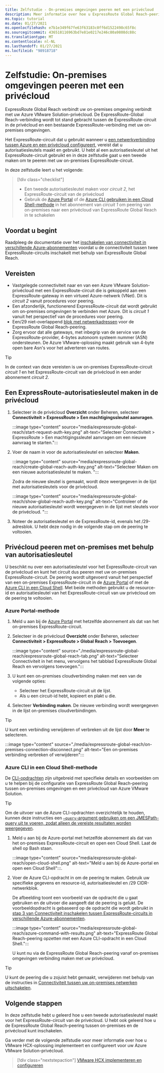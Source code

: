 ```yaml
---
title: Zelfstudie - On-premises omgevingen peeren met een privécloud
description: Meer informatie over hoe u ExpressRoute Global Reach-peering maakt met een privécloud in een Azure VMware Solution.
ms.topic: tutorial
ms.date: 01/27/2021
ms.openlocfilehash: e7b1e349f67fe63f63183c0ff6d1522498c65f8c
ms.sourcegitcommit: 436518116963bd7e81e0217e246c80a9808dc88c
ms.translationtype: MT
ms.contentlocale: nl-NL
ms.lasthandoff: 01/27/2021
ms.locfileid: "98918718"
---
```

# <a name="tutorial-peer-on-premises-environments-to-a-private-cloud"></a>Zelfstudie: On-premises omgevingen peeren met een privécloud

ExpressRoute Global Reach verbindt uw on-premises omgeving verbindt met uw Azure VMware Solution-privécloud. De ExpressRoute-Global Reach-verbinding wordt tot stand gebracht tussen de ExpressRoute-circuit in de privécloud en een bestaande ExpressRoute-verbinding met uw on-premises omgevingen. 

Het ExpressRoute-circuit dat u gebruikt wanneer u [een netwerkverbinding tussen Azure en een privécloud configureert](tutorial-configure-networking.md), vereist dat u autorisatiesleutels maakt en gebruikt.  U hebt al een autorisatiesleutel uit het ExpressRoute-circuit gebruikt en in deze zelfstudie gaat u een tweede maken om te peeren met uw on-premises ExpressRoute-circuit.

In deze zelfstudie leert u het volgende:

> [!div class="checklist"]
> * Een tweede autorisatiesleutel maken voor _circuit 2_, het ExpressRoute-circuit van de privécloud
> * Gebruik de [Azure Portal](#azure-portal-method) of de [Azure CLI gebruiken in een Cloud Shell-methode](#azure-cli-in-a-cloud-shell-method) in het abonnement van _circuit 1_ om peering van on-premises naar een privécloud van ExpressRoute Global Reach in te schakelen


## <a name="before-you-begin"></a>Voordat u begint

Raadpleeg de documentatie over het [inschakelen van connectiviteit in verschillende Azure-abonnementen](../expressroute/expressroute-howto-set-global-reach-cli.md#enable-connectivity-between-expressroute-circuits-in-different-azure-subscriptions) voordat u de connectiviteit tussen twee ExpressRoute-circuits inschakelt met behulp van ExpressRoute Global Reach.  


## <a name="prerequisites"></a>Vereisten

- Vastgelegde connectiviteit naar en van een Azure VMware Solution-privécloud met een ExpressRoute-circuit die is gekoppeld aan een ExpressRoute-gateway in een virtueel Azure-netwerk (VNet). Dit is _circuit 2_ vanuit procedures voor peering.  
- Een afzonderlijk, functionerend ExpressRoute-circuit dat wordt gebruikt om on-premises omgevingen te verbinden met Azure. Dit is _circuit 1_ vanuit het perspectief van de procedures voor peering.
- Een/29 niet-overlappend [blok met netwerkadressen](../expressroute/expressroute-routing.md#ip-addresses-used-for-peerings) voor de ExpressRoute Global Reach-peering.
- Zorg ervoor dat alle gateways, met inbegrip van de service van de ExpressRoute-provider, 4-bytes autonoom systeem nummer (ASN) ondersteunen. De Azure VMware-oplossing maakt gebruik van 4-byte open bare Asn's voor het adverteren van routes.

> [!TIP]
> In de context van deze vereisten is uw on-premises ExpressRoute-circuit _circuit 1_ en het ExpressRoute-circuit van de privécloud in een ander abonnement _circuit 2_. 


## <a name="create-an-expressroute-authorization-key-in-the-private-cloud"></a>Een ExpressRoute-autorisatiesleutel maken in de privécloud

1. Selecteer in de privécloud **Overzicht** onder Beheren, selecteer **Connectiviteit > ExpressRoute > Een machtigingssleutel aanvragen**.

   :::image type="content" source="media/expressroute-global-reach/start-request-auth-key.png" alt-text="Selecteer Connectiviteit > ExpressRoute > Een machtigingssleutel aanvragen om een nieuwe aanvraag te starten.":::

2. Voer de naam in voor de autorisatiesleutel en selecteer **Maken**. 

   :::image type="content" source="media/expressroute-global-reach/create-global-reach-auth-key.png" alt-text="Selecteer Maken om een nieuwe autorisatiesleutel te maken. ":::

   Zodra de nieuwe sleutel is gemaakt, wordt deze weergegeven in de lijst met autorisatiesleutels voor de privécloud. 

   :::image type="content" source="media/expressroute-global-reach/show-global-reach-auth-key.png" alt-text="Controleer of de nieuwe autorisatiesleutel wordt weergegeven in de lijst met sleutels voor de privécloud. ":::

3. Noteer de autorisatiesleutel en de ExpressRoute-id, evenals het /29-adresblok. U hebt deze nodig in de volgende stap om de peering te voltooien. 

## <a name="peer-private-cloud-to-on-premises-using-authorization-key"></a>Privécloud peeren met on-premises met behulp van autorisatiesleutel

U beschikt nu over een autorisatiesleutel voor het ExpressRoute-circuit van de privécloud en kunt het circuit dus peeren met uw on-premises ExpressRoute-circuit.  De peering wordt uitgevoerd vanuit het perspectief van een on-premises ExpressRoute-circuit in de [Azure Portal](#azure-portal-method) of met de [Azure CLI in een Cloud Shell](#azure-cli-in-a-cloud-shell-method). Met beide methoden gebruikt u de resource-id en autorisatiesleutel van het ExpressRoute-circuit van uw privécloud om de peering te voltooien.

### <a name="azure-portal-method"></a>Azure Portal-methode

1. Meld u aan bij de [Azure Portal](https://portal.azure.com) met hetzelfde abonnement als dat van het on-premises ExpressRoute-circuit.

1. Selecteer in de privécloud **Overzicht** onder Beheren, selecteer **Connectiviteit > ExpressRoute > Global Reach > Toevoegen**.

   :::image type="content" source="./media/expressroute-global-reach/expressroute-global-reach-tab.png" alt-text="Selecteer Connectiviteit in het menu, vervolgens het tabblad ExpressRoute Global Reach en vervolgens toevoegen.":::

1. U kunt een on-premises cloudverbinding maken met een van de volgende opties:

   - Selecteer het ExpressRoute-circuit uit de lijst.
   - Als u een circuit-id hebt, kopieert en plakt u die.

1. Selecteer **Verbinding maken**. De nieuwe verbinding wordt weergegeven in de lijst on-premises cloudverbindingen.  

>[!TIP]
>U kunt een verbinding verwijderen of verbreken uit de lijst door **Meer** te selecteren.  
>
> :::image type="content" source="./media/expressroute-global-reach/on-premises-connection-disconnect.png" alt-text="Een on-premises verbinding verbreken of verwijderen":::

### <a name="azure-cli-in-a-cloud-shell-method"></a>Azure CLI in een Cloud Shell-methode

De [CLI-opdrachten](../expressroute/expressroute-howto-set-global-reach-cli.md) zijn uitgebreid met specifieke details en voorbeelden om u te helpen bij de configuratie van ExpressRoute Global Reach-peering tussen on-premises omgevingen en een privécloud van Azure VMware Solution.  

> [!TIP]  
> Om de uitvoer van de Azure CLI-opdrachten overzichtelijk te houden, kunnen deze instructies een [`–query`-argument gebruiken om een JMESPath-query uit te voeren, zodat alleen de vereiste resultaten worden weergegeven](/cli/azure/query-azure-cli).


1. Meld u aan bij de Azure-portal met hetzelfde abonnement als dat van het on-premises ExpressRoute-circuit en open een Cloud Shell. Laat de shell op Bash staan.
 
   :::image type="content" source="media/expressroute-global-reach/open-cloud-shell.png" alt-text="Meld u aan bij de Azure-portal en open een Cloud Shell":::.
 
2. Voer de Azure CLI-opdracht in om de peering te maken. Gebruik uw specifieke gegevens en resource-id, autorisatiesleutel en /29 CIDR-netwerkblok. 

   De afbeelding toont een voorbeeld van de opdracht die u gaat gebruiken en de uitvoer die aangeeft dat de peering is gelukt. De voorbeeldopdracht is gebaseerd op de opdracht die wordt gebruikt in [stap 3 van Connectiviteit inschakelen tussen ExpressRoute-circuits in verschillende Azure-abonnementen](../expressroute/expressroute-howto-set-global-reach-cli.md#enable-connectivity-between-expressroute-circuits-in-different-azure-subscriptions).

   :::image type="content" source="media/expressroute-global-reach/azure-command-with-results.png" alt-text="ExpressRoute Global Reach-peering opzetten met een Azure CLI-opdracht in een Cloud Shell.":::
 
   U kunt nu via de ExpressRoute Global Reach-peering vanaf on-premises omgevingen verbinding maken met uw privécloud.

> [!TIP]
> U kunt de peering die u zojuist hebt gemaakt, verwijderen met behulp van de instructies in [Connectiviteit tussen uw on-premises netwerken uitschakelen](../expressroute/expressroute-howto-set-global-reach-cli.md#disable-connectivity-between-your-on-premises-networks).


## <a name="next-steps"></a>Volgende stappen

In deze zelfstudie hebt u geleerd hoe u een tweede autorisatiesleutel maakt voor het ExpressRoute-circuit van de privécloud. U hebt ook geleerd hoe u de ExpressRoute Global Reach-peering tussen on-premises en de privécloud kunt inschakelen. 

Ga verder met de volgende zelfstudie voor meer informatie over hoe u VMware HCX-oplossing implementeert en configureert voor uw Azure VMware Solution-privécloud.

> [!div class="nextstepaction"]
> [VMware HCX implementeren en configureren](tutorial-deploy-vmware-hcx.md)


<!-- LINKS - external-->

<!-- LINKS - internal -->